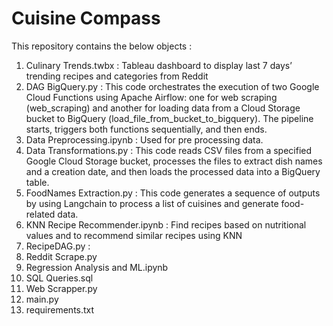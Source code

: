 # Cuisine Compass

This repository contains the below objects :

1) Culinary Trends.twbx : Tableau dashboard to display last 7 days’ trending recipes and categories from Reddit
2) DAG BigQuery.py : This code orchestrates the execution of two Google Cloud Functions using Apache Airflow: one for web scraping (web_scraping) and another for loading data from a Cloud Storage bucket to BigQuery (load_file_from_bucket_to_bigquery). The pipeline starts, triggers both functions sequentially, and then ends.
3) Data Preprocessing.ipynb : Used for pre processing data.
4) Data Transformations.py : This code reads CSV files from a specified Google Cloud Storage bucket, processes the files to extract dish names and a creation date, and then loads the processed data into a BigQuery table.
5) FoodNames Extraction.py : This code generates a sequence of outputs by using Langchain to process a list of cuisines and generate food-related data.
6) KNN Recipe Recommender.ipynb : Find recipes based on nutritional values and to recommend similar recipes using KNN
7) RecipeDAG.py  :
8) Reddit Scrape.py
9) Regression Analysis and ML.ipynb
10) SQL Queries.sql
11) Web Scrapper.py
12) main.py
13) requirements.txt
